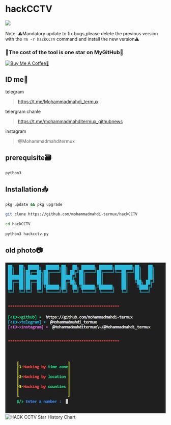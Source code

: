 # hackCCTV
<img src="https://media2.giphy.com/media/3o7TKwFnOjmqksgvlK/giphy.gif?cid=ecf05e47dy9w7o05d1ywjg7tcgr71g77fazjngvginr45oxb&ep=v1_gifs_related&rid=giphy.gif&ct=g" />

Note: ⚠️Mandatory update to fix bugs,please delete the previous version with the ```rm -r hackCCTV``` command and install the new version⚠️

### 🦭The cost of the tool is one star on MyGitHub🌟
<a href="https://www.buymeacoffee.com/mohammadmahditermux" target="_blank"><img src="https://cdn.buymeacoffee.com/buttons/v2/default-red.png" alt="Buy Me A Coffee🥲" width="150" ></a>
## ID me📧

telegram
> https://t.me/Mohammadmahdi_termux

telergram chanle
> https://t.me/mohammadmahditermux_githubnews

instagram 
> @Mohammadmahditermux


## prerequisite🗃
```bash
python3
```
## Installation📥

```bash
pkg update && pkg upgrade
```

```bash
git clone https://github.com/mohammadmahdi-termux/hackCCTV
```

```bash
cd hackCCTV
```

```bash
python3 hackcctv.py
```


## old photo📷

<img src="sc.png"/>
<picture>
  <source media="(prefers-color-scheme: dark)" srcset="https://api.star-history.com/svg?repos=mohammadmahdi-termux/hackCCTV&type=Date&theme=dark" />
  <source media="(prefers-color-scheme: light)" srcset="https://api.star-history.com/svg?repos=mohammadmahdi-termux/hackCCTV&type=Date" />
  <img alt="HACK CCTV Star History Chart" src="https://api.star-history.com/svg?repos=mohammadmahdi-termux/hackCCTV&type=Date" />
</picture>
